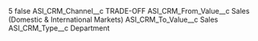 <?xml version="1.0" encoding="UTF-8"?>
<CustomMetadata xmlns="http://soap.sforce.com/2006/04/metadata" xmlns:xsi="http://www.w3.org/2001/XMLSchema-instance" xmlns:xsd="http://www.w3.org/2001/XMLSchema">
    <label>5</label>
    <protected>false</protected>
    <values>
        <field>ASI_CRM_Channel__c</field>
        <value xsi:type="xsd:string">TRADE-OFF</value>
    </values>
    <values>
        <field>ASI_CRM_From_Value__c</field>
        <value xsi:type="xsd:string">Sales (Domestic &amp; International Markets)</value>
    </values>
    <values>
        <field>ASI_CRM_To_Value__c</field>
        <value xsi:type="xsd:string">Sales</value>
    </values>
    <values>
        <field>ASI_CRM_Type__c</field>
        <value xsi:type="xsd:string">Department</value>
    </values>
</CustomMetadata>
